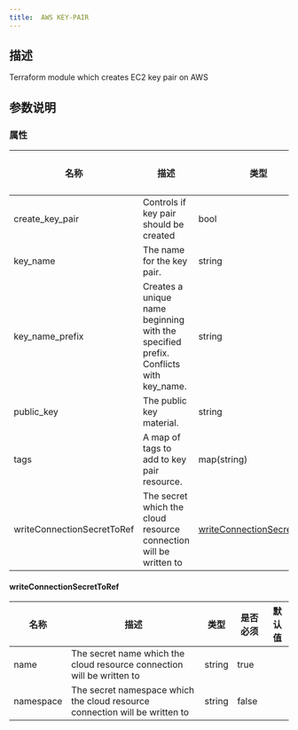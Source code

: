 ```yaml
---
title:  AWS KEY-PAIR
---
```


## 描述

Terraform module which creates EC2 key pair on AWS

## 参数说明

### 属性  
 名称 | 描述 | 类型 | 是否必须 | 默认值 
------------|------------|------------|------------|------------
 create_key_pair | Controls if key pair should be created | bool | false |  
 key_name | The name for the key pair. | string | false |  
 key_name_prefix | Creates a unique name beginning with the specified prefix. Conflicts with key_name. | string | false |  
 public_key | The public key material. | string | false |  
 tags | A map of tags to add to key pair resource. | map(string) | false |  
 writeConnectionSecretToRef | The secret which the cloud resource connection will be written to | [writeConnectionSecretToRef](#writeConnectionSecretToRef) | false |  


#### writeConnectionSecretToRef

 名称 | 描述 | 类型 | 是否必须 | 默认值 
 ------------ | ------------- | ------------- | ------------- | ------------- 
 name | The secret name which the cloud resource connection will be written to | string | true |  
 namespace | The secret namespace which the cloud resource connection will be written to | string | false |  
